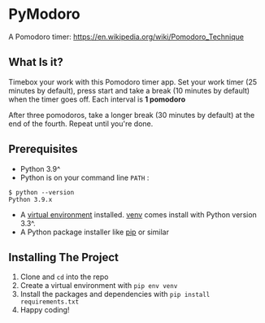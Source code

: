 # PyModoro
A Pomodoro timer: https://en.wikipedia.org/wiki/Pomodoro_Technique

## What Is it?
Timebox your work with this Pomodoro timer app. Set your work timer (25 minutes by default), press start and take a break (10 minutes by default) when the timer goes off. Each interval is **1 pomodoro**

After three pomodoros, take a longer break (30 minutes by default) at the end of the fourth. Repeat until you're done.


## Prerequisites
* Python 3.9^
* Python is on your command line `PATH` : <br>
```
$ python --version
Python 3.9.x
```
* A [virtual environment](https://packaging.python.org/en/latest/tutorials/installing-packages/#creating-and-using-virtual-environments) installed. [venv](https://docs.python.org/3/library/venv.html) comes install with Python version 3.3^.
* A Python package installer like [pip](https://pypi.org/project/pip/) or similar

## Installing The Project
1. Clone and `cd` into the repo
3. Create a virtual environment with `pip env venv` 
4. Install the packages and dependencies with `pip install requirements.txt`
5. Happy coding!

